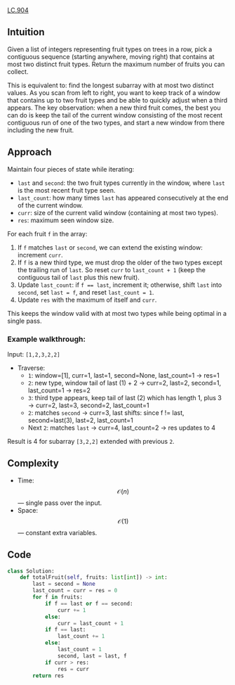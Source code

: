 [LC.904](https://leetcode.com/problems/fruit-into-baskets/description/)

## Intuition

Given a list of integers representing fruit types on trees in a row, pick a contiguous sequence (starting anywhere, moving right) that contains at most two distinct fruit types. Return the maximum number of fruits you can collect.

This is equivalent to: find the longest subarray with at most two distinct values. As you scan from left to right, you want to keep track of a window that contains up to two fruit types and be able to quickly adjust when a third appears. The key observation: when a new third fruit comes, the best you can do is keep the tail of the current window consisting of the most recent contiguous run of one of the two types, and start a new window from there including the new fruit.

## Approach
Maintain four pieces of state while iterating:
- `last` and `second`: the two fruit types currently in the window, where `last` is the most recent fruit type seen.
- `last_count`: how many times `last` has appeared consecutively at the end of the current window.
- `curr`: size of the current valid window (containing at most two types).
- `res`: maximum seen window size.

For each fruit `f` in the array:
1. If `f` matches `last` or `second`, we can extend the existing window: increment `curr`.
2. If `f` is a new third type, we must drop the older of the two types except the trailing run of `last`. So reset `curr` to `last_count + 1` (keep the contiguous tail of `last` plus this new fruit).
3. Update `last_count`: if `f == last`, increment it; otherwise, shift `last` into `second`, set `last = f`, and reset `last_count = 1`.
4. Update `res` with the maximum of itself and `curr`.

This keeps the window valid with at most two types while being optimal in a single pass.

### Example walkthrough:  
Input: `[1,2,3,2,2]`  
- Traverse:
  - `1`: window=[1], curr=1, last=1, second=None, last_count=1 → res=1  
  - `2`: new type, window tail of last (1) + 2 → curr=2, last=2, second=1, last_count=1 → res=2  
  - `3`: third type appears, keep tail of last (2) which has length 1, plus 3 → curr=2, last=3, second=2, last_count=1  
  - `2`: matches `second` → curr=3, last shifts: since f != last, second=last(3), last=2, last_count=1  
  - Next `2`: matches `last` → curr=4, last_count=2 → res updates to 4  

Result is 4 for subarray `[3,2,2]` extended with previous `2`.

## Complexity
- Time: $$ \mathcal{O}(n) $$ — single pass over the input.  
- Space: $$ \mathcal{O}(1) $$ — constant extra variables.

## Code
```python []
class Solution:
    def totalFruit(self, fruits: list[int]) -> int:
        last = second = None
        last_count = curr = res = 0
        for f in fruits:
            if f == last or f == second:
                curr += 1
            else:
                curr = last_count + 1
            if f == last:
                last_count += 1
            else:
                last_count = 1
                second, last = last, f
            if curr > res:
                res = curr
        return res
